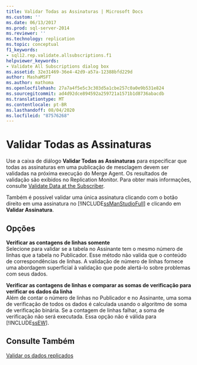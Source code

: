 ```yaml
---
title: Validar Todas as Assinaturas | Microsoft Docs
ms.custom: ''
ms.date: 06/13/2017
ms.prod: sql-server-2014
ms.reviewer: ''
ms.technology: replication
ms.topic: conceptual
f1_keywords:
- sql12.rep.validate.allsubscriptions.f1
helpviewer_keywords:
- Validate All Subscriptions dialog box
ms.assetid: 32e31469-36e4-42d9-a57a-12388bfd229d
author: MashaMSFT
ms.author: mathoma
ms.openlocfilehash: 27a7a4f5e5c3c303d5a1cbe257c0a0e9b531e824
ms.sourcegitcommit: ad4d92dce894592a259721a1571b1d8736abacdb
ms.translationtype: MT
ms.contentlocale: pt-BR
ms.lasthandoff: 08/04/2020
ms.locfileid: "87576268"
---
```

# <a name="validate-all-subscriptions"></a>Validar Todas as Assinaturas
  Use a caixa de diálogo **Validar Todas as Assinaturas** para especificar que todas as assinaturas em uma publicação de mesclagem devem ser validadas na próxima execução do Merge Agent. Os resultados de validação são exibidos no Replication Monitor. Para obter mais informações, consulte [Validate Data at the Subscriber](validate-data-at-the-subscriber.md).  
  
 Também é possível validar uma única assinatura clicando com o botão direito em uma assinatura no [!INCLUDE[ssManStudioFull](../../includes/ssmanstudiofull-md.md)] e clicando em **Validar Assinatura**.  
  
## <a name="options"></a>Opções  
 **Verificar as contagens de linhas somente**  
 Selecione para validar se a tabela no Assinante tem o mesmo número de linhas que a tabela no Publicador. Esse método não valida que o conteúdo de correspondências de linhas. A validação de número de linhas fornece uma abordagem superficial à validação que pode alertá-lo sobre problemas com seus dados.  
  
 **Verificar as contagens de linhas e comparar as somas de verificação para verificar os dados da linha**  
 Além de contar o número de linhas no Publicador e no Assinante, uma soma de verificação de todos os dados é calculada usando o algoritmo de soma de verificação binária. Se a contagem de linhas falhar, a soma de verificação não será executada. Essa opção não é válida para [!INCLUDE[ssEW](../../includes/ssew-md.md)].  
  
## <a name="see-also"></a>Consulte Também  
 [Validar os dados replicados](validate-data-at-the-subscriber.md)  
  
  

